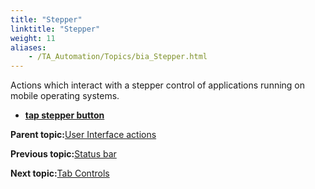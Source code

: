 ```yaml
--- 
title: "Stepper"
linktitle: "Stepper"
weight: 11
aliases: 
    - /TA_Automation/Topics/bia_Stepper.html
---
```


Actions which interact with a stepper control of applications running on mobile operating systems.

-   **[tap stepper button](/TA_Automation/Topics/bia_tap_stepper_button.html)**  


**Parent topic:**[User Interface actions](/TA_Automation/Topics/bia_User_Interface.html)

**Previous topic:**[Status bar](/TA_Automation/Topics/bia_Status_Bar.html)

**Next topic:**[Tab Controls](/TA_Automation/Topics/bia_Tab_controls.html)

